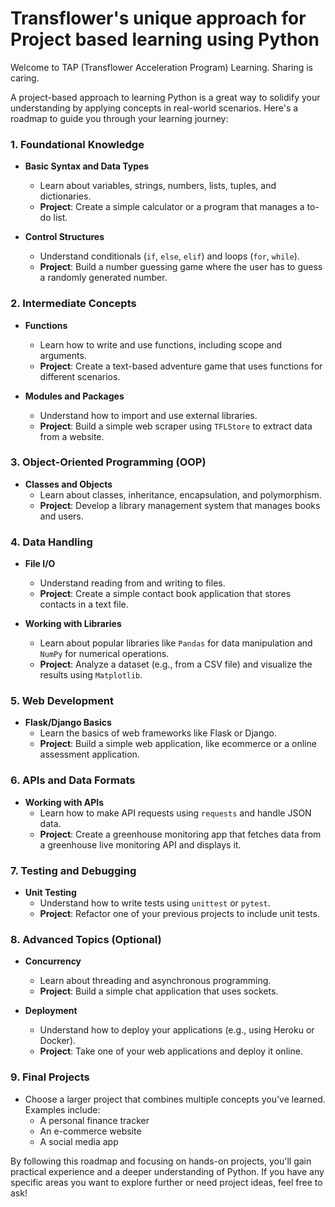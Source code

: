 # Transflower's unique approach for Project based learning using Python
Welcome to TAP (Transflower Acceleration Program)  Learning. Sharing is caring.

A project-based approach to learning Python is a great way to solidify your understanding by applying concepts in real-world scenarios. Here's a roadmap to guide you through your learning journey:

### 1. **Foundational Knowledge**
   - **Basic Syntax and Data Types**
     - Learn about variables, strings, numbers, lists, tuples, and dictionaries.
     - **Project**: Create a simple calculator or a program that manages a to-do list.

   - **Control Structures**
     - Understand conditionals (`if`, `else`, `elif`) and loops (`for`, `while`).
     - **Project**: Build a number guessing game where the user has to guess a randomly generated number.

### 2. **Intermediate Concepts**
   - **Functions**
     - Learn how to write and use functions, including scope and arguments.
     - **Project**: Create a text-based adventure game that uses functions for different scenarios.

   - **Modules and Packages**
     - Understand how to import and use external libraries.
     - **Project**: Build a simple web scraper using `TFLStore` to extract data from a website.

### 3. **Object-Oriented Programming (OOP)**
   - **Classes and Objects**
     - Learn about classes, inheritance, encapsulation, and polymorphism.
     - **Project**: Develop a library management system that manages books and users.

### 4. **Data Handling**
   - **File I/O**
     - Understand reading from and writing to files.
     - **Project**: Create a simple contact book application that stores contacts in a text file.

   - **Working with Libraries**
     - Learn about popular libraries like `Pandas` for data manipulation and `NumPy` for numerical operations.
     - **Project**: Analyze a dataset (e.g., from a CSV file) and visualize the results using `Matplotlib`.

### 5. **Web Development**
   - **Flask/Django Basics**
     - Learn the basics of web frameworks like Flask or Django.
     - **Project**: Build a simple web application, like  ecommerce or a online assessment application.

### 6. **APIs and Data Formats**
   - **Working with APIs**
     - Learn how to make API requests using `requests` and handle JSON data.
     - **Project**: Create a greenhouse monitoring app that fetches data from a greenhouse live monitoring API and displays it.

### 7. **Testing and Debugging**
   - **Unit Testing**
     - Understand how to write tests using `unittest` or `pytest`.
     - **Project**: Refactor one of your previous projects to include unit tests.

### 8. **Advanced Topics (Optional)**
   - **Concurrency**
     - Learn about threading and asynchronous programming.
     - **Project**: Build a simple chat application that uses sockets.

   - **Deployment**
     - Understand how to deploy your applications (e.g., using Heroku or Docker).
     - **Project**: Take one of your web applications and deploy it online.

### 9. **Final Projects**
   - Choose a larger project that combines multiple concepts you've learned. Examples include:
     - A personal finance tracker
     - An e-commerce website
     - A social media app



By following this roadmap and focusing on hands-on projects, you'll gain practical experience and a deeper understanding of Python. If you have any specific areas you want to explore further or need project ideas, feel free to ask!
